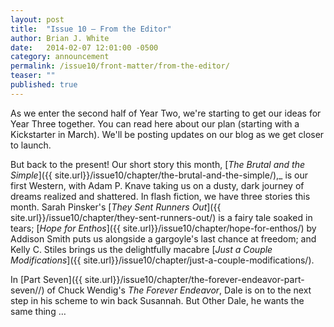 ```yaml
---
layout: post
title:  "Issue 10 — From the Editor"
author: Brian J. White
date:   2014-02-07 12:01:00 -0500
category: announcement
permalink: /issue10/front-matter/from-the-editor/
teaser: ""
published: true
---
```


As we enter the second half of Year Two, we're starting to get our ideas for Year Three together. You can read here about our plan (starting with a Kickstarter in March). We'll be posting updates on our blog as we get closer to launch.

But back to the present! Our short story this month, [_The Brutal and the Simple_]({{ site.url}}/issue10/chapter/the-brutal-and-the-simple/),_ is our first Western, with Adam P. Knave taking us on a dusty, dark journey of dreams realized and shattered. In flash fiction, we have three stories this month. Sarah Pinsker's [_They Sent Runners Out_]({{ site.url}}/issue10/chapter/they-sent-runners-out/) is a fairy tale soaked in tears; [_Hope for Enthos_]({{ site.url}}/issue10/chapter/hope-for-enthos/) by Addison Smith puts us alongside a gargoyle's last chance at freedom; and Kelly C. Stiles brings us the delightfully macabre [_Just a Couple Modifications_]({{ site.url}}/issue10/chapter/just-a-couple-modifications/).

In [Part Seven]({{ site.url}}/issue10/chapter/the-forever-endeavor-part-seven//) of Chuck Wendig's _The Forever Endeavor_, Dale is on to the next step in his scheme to win back Susannah. But Other Dale, he wants the same thing …
